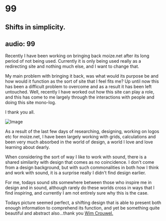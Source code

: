 # 99
## Shifts in simplicity.
audio: 99
---
Recently I have been working on bringing back moize.net after its long period of not being used. Currently it is only being used really as a redirecting site and nothing much else, and I want to change that.

My main problem with bringing it back, was what would its purpose be and how would it function as the sort of site that I feel fits me? Up until now this has been a difficult problem to overcome and as a result it has been left untouched. Well, recently I have worked out how this site can play a role, and this has come to me largely through the interactions with people and doing this site mono-log. 

I thank you all.

![Image](/assets/img/Snd-99.jpg)

As a result of the last few days of researching, designing, working on logos etc for moize.net, I have been largely working with grids, calculations and been very much absorbed in the world of design, a world I love and love learning about dearly. 

When considering the sort of way I like to work with sound, there is a shared similarity with design that comes as no coincidence. I don't come from a design background, but with such commonalities in both how I think and work with sound, it is a surprise really I didn't find design earlier.

For me, todays sound sits somewhere between those who inspire me in design and in sound, although rarely do these worlds cross in ways that I find inspiring, and currently I am not entirely sure why this is the case.

Todays picture seemed perfect, a shifting design that is able to present both enough information to comprehend its function, and yet be something quite beautiful and abstract also…thank you <a href="https://www.google.co.uk/search?ix=seb&sourceid=chrome&ie=UTF-8&q=wim+crouwel" title="Wim Crouwel." target="_blank">Wim Crouwel.</a>